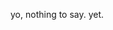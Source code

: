yo, nothing to say. yet.


<!---
SupercalifragilisticexpialidociousPoppy/SupercalifragilisticexpialidociousPoppy is a ✨ special ✨ repository because its `README.md` (this file) appears on your GitHub profile.
You can click the Preview link to take a look at your changes.
--->
